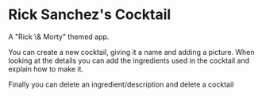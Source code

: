 <h1>Rick Sanchez's Cocktail</h1>
<p>A "Rick \& Morty" themed app.</p>
<p>You can create a new cocktail, giving it a name and adding a picture. When looking at the details you can add the ingredients used in the cocktail and explain how to make it.</p>
<p>Finally you can delete an ingredient/description and delete a cocktail</p>
